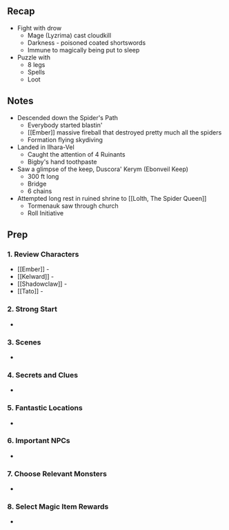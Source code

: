 
## Recap

* Fight with drow
	* Mage (Lyzrima) cast cloudkill
	* Darkness - poisoned coated shortswords
	* Immune to magically being put to sleep
* Puzzle with 
	* 8 legs
	* Spells
	* Loot
## Notes

* Descended down the Spider's Path
	* Everybody started blastin'
	* [[Ember]] massive fireball that destroyed pretty much all the spiders
	* Formation flying skydiving
* Landed in Ilhara-Vel
	* Caught the attention of 4 Ruinants
	* Bigby's hand toothpaste
 * Saw a glimpse of the keep, Duscora' Kerym (Ebonveil Keep)
	* 300 ft long
	* Bridge
	* 6 chains
* Attempted long rest in ruined shrine to [[Lolth, The Spider Queen]]
	* Tormenauk saw through church
	* Roll Initiative

## Prep
### 1. Review Characters

* [[Ember]] - 
* [[Kelward]] -
* [[Shadowclaw]] - 
* [[Tato]] - 

### 2. Strong Start

* 

### 3. Scenes

* 

### 4. Secrets and Clues

* 

### 5. Fantastic Locations

* 

### 6. Important NPCs

* 

### 7. Choose Relevant Monsters

* 

### 8. Select Magic Item Rewards

* 
